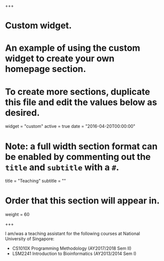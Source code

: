 +++
# Custom widget.
# An example of using the custom widget to create your own homepage section.
# To create more sections, duplicate this file and edit the values below as desired.
widget = "custom"
active = true
date = "2016-04-20T00:00:00"

# Note: a full width section format can be enabled by commenting out the `title` and `subtitle` with a `#`.
title = "Teaching"
subtitle = ""

# Order that this section will appear in.
weight = 60

+++

I am/was a teaching assistant for the following courses at National University of Singapore:

- CS1010X Programming Methodology (AY2017/2018 Sem II)
- LSM2241 Introduction to Bioinformatics (AY2013/2014 Sem I)
